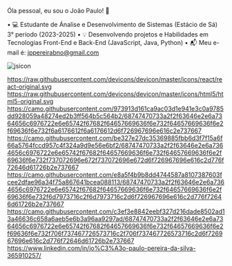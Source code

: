 Óla pessoal, eu sou o João Paulo! 👋

• 💻 Estudante de Ánalise e Desenvolvimento de Sistemas (Estácio de Sá) 3° período (2023-2025)
• 💡 Desenvolvendo projetos e Habilidades em Tecnologias Front-End e Back-End (JavaScript, Java, Python)
• 📬 Meu e-mail é: jppereirabno@gmail.com
<picture>

 <img alt="jsicon" src="[YOUR-DEFAULT-IMAGE](https://raw.githubusercontent.com/devicons/devicon/master/icons/javascript/javascript-plain.svg
)">
</picture>

https://raw.githubusercontent.com/devicons/devicon/master/icons/react/react-original.svg
https://raw.githubusercontent.com/devicons/devicon/master/icons/html5/html5-original.svg
https://camo.githubusercontent.com/973913d161ca9ac03d1e941e3c0a9785dd928059a48274ed2b3ff564b5c564b2/68747470733a2f2f63646e2e6a7364656c6976722e6e65742f67682f64657669636f6e732f64657669636f6e2f69636f6e732f6a6176612f6a6176612d6f726967696e616c2e737667
https://camo.githubusercontent.com/be327e27dc35369885fbb6d3f7f15a6f66a5764fccd957c4f324a9d9e56e6bf2/68747470733a2f2f63646e2e6a7364656c6976722e6e65742f67682f64657669636f6e732f64657669636f6e2f69636f6e732f737072696e672f737072696e672d6f726967696e616c2d776f72646d61726b2e737667
https://camo.githubusercontent.com/e8a5f4b9b8dd4744587a8107387603fcee2dfae96a34f75a867641bcea088113/68747470733a2f2f63646e2e6a7364656c6976722e6e65742f67682f64657669636f6e732f64657669636f6e2f69636f6e732f6d7973716c2f6d7973716c2d6f726967696e616c2d776f72646d61726b2e737667
https://camo.githubusercontent.com/c3ef3e8842eebf327d216dade8502ad13a46636c658a6aeb5e6b3a96aa9297ad/68747470733a2f2f63646e2e6a7364656c6976722e6e65742f67682f64657669636f6e732f64657669636f6e2f69636f6e732f706f737467726573716c2f706f737467726573716c2d6f726967696e616c2d776f72646d61726b2e737667
https://www.linkedin.com/in/jo%C3%A3o-paulo-pereira-da-silva-365910257/

